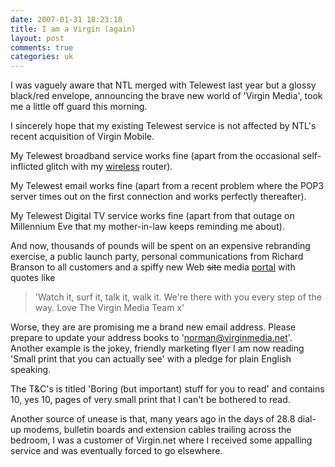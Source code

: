 ```yaml
---
date: 2007-01-31 18:23:18
title: I am a Virgin (again)
layout: post
comments: true
categories: uk
---
```

I was vaguely aware that NTL merged with Telewest last year but a glossy
black/red envelope, announcing the brave new world of 'Virgin Media',
took me a little off guard this morning.

I sincerely hope that my existing Telewest service is not affected by
NTL's recent acquisition of Virgin Mobile.

My Telewest broadband service works fine (apart from the occasional
self-inflicted glitch with my
[wireless](http://www.nbrightside.com/blog/2006/04/17/more-wireless-fun/)
router).

My Telewest email works fine (apart from a recent problem where the POP3
server times out on the first connection and works perfectly
thereafter).

My Telewest Digital TV service works fine (apart from that outage on
Millennium Eve that my mother-in-law keeps reminding me about).

And now, thousands of pounds will be spent on an expensive rebranding
exercise, a public launch party, personal communications from Richard
Branson to all customers and a spiffy new Web ~~site~~ media
[portal](http://knowfirst.co.uk/) with quotes like
> 'Watch it, surf it, talk it, walk it. We're there with you every step
> of the way. Love The Virgin Media Team x'

Worse, they are are promising me a brand new email address. Please
prepare to update your address books to 'norman@virginmedia.net'.
Another example is the jokey, friendly marketing flyer I am now reading
'Small print that you can actually see' with a pledge for plain English
speaking.

The T&C's is titled 'Boring (but important) stuff for you to read' and
contains 10, yes 10, pages of very small print that I can't be bothered
to read.

Another source of unease is that, many years ago in the days of 28.8
dial-up modems, bulletin boards and extension cables trailing across the
bedroom, I was a customer of Virgin.net where I received some appalling
service and was eventually forced to go elsewhere.
